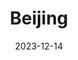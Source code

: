 ---
title: "Beijing"
excerpt: "Where 爹味很浓😫"
collection: voyage
date: 2023-12-14
gallery_name: "beijing"
header:
  overlay_image: Summerpalace-3v1.jpg
---